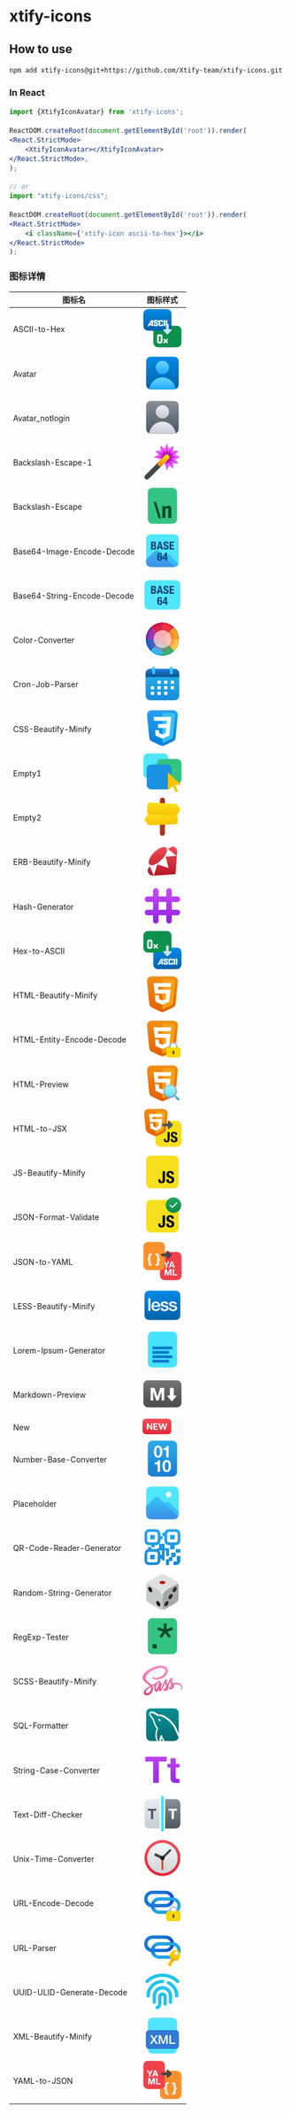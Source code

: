 # xtify-icons
## How to use
```shell
npm add xtify-icons@git+https://github.com/Xtify-team/xtify-icons.git
```
### In React
```jsx
import {XtifyIconAvatar} from 'xtify-icons';

ReactDOM.createRoot(document.getElementById('root')).render(
<React.StrictMode>
	<XtifyIconAvatar></XtifyIconAvatar>
</React.StrictMode>,
);

// or
import "xtify-icons/css";

ReactDOM.createRoot(document.getElementById('root')).render(
<React.StrictMode>
	<i className={'xtify-icon ascii-to-hex'}></i>
</React.StrictMode>
);
```

### 图标详情
| 图标名 | 图标样式 |
|-----|------|
|ASCII-to-Hex|![ASCII-to-Hex](src/ASCII-to-Hex.svg)|
|Avatar|![Avatar](src/Avatar.svg)|
|Avatar_notlogin|![Avatar_notlogin](src/Avatar_notlogin.svg)|
|Backslash-Escape-1|![Backslash-Escape-1](src/Backslash-Escape-1.svg)|
|Backslash-Escape|![Backslash-Escape](src/Backslash-Escape.svg)|
|Base64-Image-Encode-Decode|![Base64-Image-Encode-Decode](src/Base64-Image-Encode-Decode.svg)|
|Base64-String-Encode-Decode|![Base64-String-Encode-Decode](src/Base64-String-Encode-Decode.svg)|
|Color-Converter|![Color-Converter](src/Color-Converter.svg)|
|Cron-Job-Parser|![Cron-Job-Parser](src/Cron-Job-Parser.svg)|
|CSS-Beautify-Minify|![CSS-Beautify-Minify](src/CSS-Beautify-Minify.svg)|
|Empty1|![Empty1](src/Empty1.svg)|
|Empty2|![Empty2](src/Empty2.svg)|
|ERB-Beautify-Minify|![ERB-Beautify-Minify](src/ERB-Beautify-Minify.svg)|
|Hash-Generator|![Hash-Generator](src/Hash-Generator.svg)|
|Hex-to-ASCII|![Hex-to-ASCII](src/Hex-to-ASCII.svg)|
|HTML-Beautify-Minify|![HTML-Beautify-Minify](src/HTML-Beautify-Minify.svg)|
|HTML-Entity-Encode-Decode|![HTML-Entity-Encode-Decode](src/HTML-Entity-Encode-Decode.svg)|
|HTML-Preview|![HTML-Preview](src/HTML-Preview.svg)|
|HTML-to-JSX|![HTML-to-JSX](src/HTML-to-JSX.svg)|
|JS-Beautify-Minify|![JS-Beautify-Minify](src/JS-Beautify-Minify.svg)|
|JSON-Format-Validate|![JSON-Format-Validate](src/JSON-Format-Validate.svg)|
|JSON-to-YAML|![JSON-to-YAML](src/JSON-to-YAML.svg)|
|LESS-Beautify-Minify|![LESS-Beautify-Minify](src/LESS-Beautify-Minify.svg)|
|Lorem-Ipsum-Generator|![Lorem-Ipsum-Generator](src/Lorem-Ipsum-Generator.svg)|
|Markdown-Preview|![Markdown-Preview](src/Markdown-Preview.svg)|
|New|![New](src/New.svg)|
|Number-Base-Converter|![Number-Base-Converter](src/Number-Base-Converter.svg)|
|Placeholder|![Placeholder](src/Placeholder.svg)|
|QR-Code-Reader-Generator|![QR-Code-Reader-Generator](src/QR-Code-Reader-Generator.svg)|
|Random-String-Generator|![Random-String-Generator](src/Random-String-Generator.svg)|
|RegExp-Tester|![RegExp-Tester](src/RegExp-Tester.svg)|
|SCSS-Beautify-Minify|![SCSS-Beautify-Minify](src/SCSS-Beautify-Minify.svg)|
|SQL-Formatter|![SQL-Formatter](src/SQL-Formatter.svg)|
|String-Case-Converter|![String-Case-Converter](src/String-Case-Converter.svg)|
|Text-Diff-Checker|![Text-Diff-Checker](src/Text-Diff-Checker.svg)|
|Unix-Time-Converter|![Unix-Time-Converter](src/Unix-Time-Converter.svg)|
|URL-Encode-Decode|![URL-Encode-Decode](src/URL-Encode-Decode.svg)|
|URL-Parser|![URL-Parser](src/URL-Parser.svg)|
|UUID-ULID-Generate-Decode|![UUID-ULID-Generate-Decode](src/UUID-ULID-Generate-Decode.svg)|
|XML-Beautify-Minify|![XML-Beautify-Minify](src/XML-Beautify-Minify.svg)|
|YAML-to-JSON|![YAML-to-JSON](src/YAML-to-JSON.svg)|
